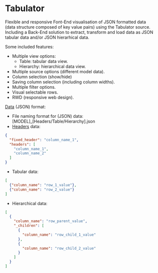 # Tabulator
Flexible and responsive Font-End visualisation of JSON formatted data (data structure composed of key value pairs) using the Tabulator source.
Including a Back-End solution to extract, transform and load data as JSON tabular data and/or JSON hierarhical data.

Some included features:
 - Multiple view options:
   - Table: tabular data view.
   - Hierarchy: hierarchical data view.
 - Multiple source options (different model data).
 - Column selection (show/hide)
 - Saving column selection (including column widths).
 - Multiple filter options.
 - Visual selectable rows.
 - RWD (responsive web design).

[Data](https://github.com/MikeBidinger/Tabulator/tree/main/data) (JSON) format:
 - File naming format for (JSON) data: [MODEL]_[Headers/Table/Hierarchy].json
 - [Headers](https://github.com/MikeBidinger/Tabulator/tree/main/data/MODE_Header.json) data:
```JSON
{
  "fixed_header": "column_name_1",
  "headers": [
    "column_name_1",
    "column_name_2"
  ]
}
```
 - Tabular data:
```JSON
[
  {"column_name": "row_1_value"},
  {"column_name": "row_2_value"}
]
```
 - Hierarchical data:
```JSON
[
  {
    "column_name": "row_parent_value",
    "_children": [
      {
        "column_name": "row_child_1_value"
      },
      {
        "column_name": "row_child_2_value"
      }
    ]
  }
]
```
